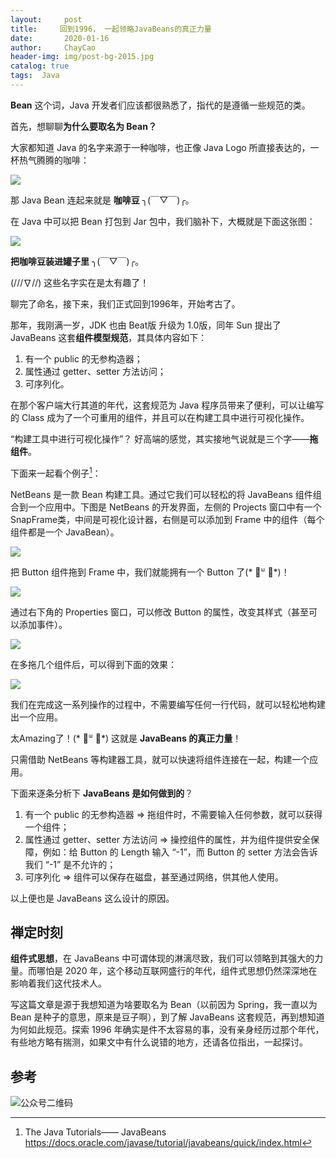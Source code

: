 ```yaml
---
layout:     post
title:     回到1996， 一起领略JavaBeans的真正力量
date:       2020-01-16
author:     ChayCao
header-img: img/post-bg-2015.jpg 
catalog: true
tags:  Java                            
---
```


**Bean** 这个词，Java 开发者们应该都很熟悉了，指代的是遵循一些规范的类。

首先，想聊聊**为什么要取名为 Bean？**

大家都知道 Java 的名字来源于一种咖啡，也正像 Java Logo 所直接表达的，一杯热气腾腾的咖啡：

![](https://user-gold-cdn.xitu.io/2020/1/17/16fb2f9f3d47a984?w=372&h=437&f=png&s=21329)

那 Java Bean 连起来就是 **咖啡豆** ╮(￣▽￣)╭。

在 Java 中可以把 Bean 打包到 Jar 包中，我们脑补下，大概就是下面这张图：

![](https://user-gold-cdn.xitu.io/2020/1/17/16fb2fa1d3073f91?w=324&h=353&f=png&s=174838)

**把咖啡豆装进罐子里** ╮(￣▽￣)╭。

(///∇//) 这些名字实在是太有趣了！

聊完了命名，接下来，我们正式回到1996年，开始考古了。

那年，我刚满一岁，JDK 也由 Beat版 升级为 1.0版，同年 Sun 提出了 JavaBeans 这套**组件模型规范**，其具体内容如下：

1. 有一个 public 的无参构造器；
2. 属性通过 getter、setter 方法访问；
3. 可序列化。

在那个客户端大行其道的年代，这套规范为 Java 程序员带来了便利，可以让编写的 Class 成为了一个可重用的组件，并且可以在构建工具中进行可视化操作。

“构建工具中进行可视化操作”？
好高端的感觉，其实接地气说就是三个字——**拖组件**。

下面来一起看个例子[^1]：

NetBeans 是一款 Bean 构建工具。通过它我们可以轻松的将 JavaBeans 组件组合到一个应用中。下图是 NetBeans 的开发界面，左侧的 Projects 窗口中有一个 SnapFrame类，中间是可视化设计器，右侧是可以添加到 Frame 中的组件（每个组件都是一个 JavaBean）。

![](https://user-gold-cdn.xitu.io/2020/1/17/16fb2fa5281c1a81?w=1454&h=866&f=png&s=110239)

把 Button 组件拖到 Frame 中，我们就能拥有一个 Button 了(* ॑ᐜ ॑*)！


![](https://user-gold-cdn.xitu.io/2020/1/17/16fb2fa78a48ba4a?w=433&h=394&f=png&s=13561)

通过右下角的 Properties 窗口，可以修改 Button 的属性，改变其样式（甚至可以添加事件）。

![](https://user-gold-cdn.xitu.io/2020/1/17/16fb2facda455d3b?w=299&h=288&f=png&s=13563)

在多拖几个组件后，可以得到下面的效果：

![](https://user-gold-cdn.xitu.io/2020/1/17/16fb2fb22d44197d?w=446&h=342&f=png&s=10005)

我们在完成这一系列操作的过程中，不需要编写任何一行代码，就可以轻松地构建出一个应用。

太Amazing了！(* ॑ᐜ ॑*) 这就是 **JavaBeans 的真正力量**！

只需借助 NetBeans 等构建器工具，就可以快速将组件连接在一起，构建一个应用。

下面来逐条分析下 **JavaBeans 是如何做到的**？

1. 有一个 public 的无参构造器 => 拖组件时，不需要输入任何参数，就可以获得一个组件；
2. 属性通过 getter、setter 方法访问 => 操控组件的属性，并为组件提供安全保障，例如：给 Button 的 Length 输入 “-1”，而 Button 的 setter 方法会告诉我们 “-1” 是不允许的；
3. 可序列化 => 组件可以保存在磁盘，甚至通过网络，供其他人使用。

以上便也是 JavaBeans 这么设计的原因。



## 禅定时刻

**组件式思想**，在 JavaBeans 中可谓体现的淋漓尽致，我们可以领略到其强大的力量。而哪怕是 2020 年，这个移动互联网盛行的年代，组件式思想仍然深深地在影响着我们这代技术人。

写这篇文章是源于我想知道为啥要取名为 Bean（以前因为 Spring，我一直以为 Bean 是种子的意思，原来是豆子啊），到了解 JavaBeans 这套规范，再到想知道为何如此规范。探索 1996 年确实是件不太容易的事，没有亲身经历过那个年代，有些地方略有揣测，如果文中有什么说错的地方，还请各位指出，一起探讨。


## 参考
[^1]: The Java Tutorials—— JavaBeans  https://docs.oracle.com/javase/tutorial/javabeans/quick/index.html


![公众号二维码](http://i2.tiimg.com/717558/a410997819862ca9.png)



